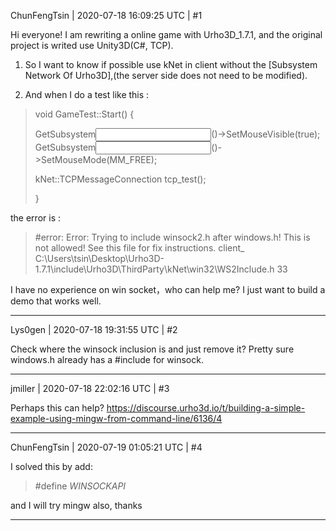 ChunFengTsin | 2020-07-18 16:09:25 UTC | #1

Hi everyone!
I am rewriting a online game with Urho3D_1.7.1, and the original project is writed use Unity3D(C#, TCP).

1. So I want to know if possible use kNet in client without the [Subsystem Network Of Urho3D],(the server side does not need to be modified).


2. And when I do a test like this : 
> void GameTest::Start() {
> 
> 	GetSubsystem<Input>()->SetMouseVisible(true);
> 	GetSubsystem<Input>()->SetMouseMode(MM_FREE);
> 
> 	kNet::TCPMessageConnection tcp_test();
> 
> }

the error is :

> #error:  Error: Trying to include winsock2.h after windows.h! This is not allowed! See this file for fix instructions.	client_	C:\Users\tsin\Desktop\Urho3D-1.7.1\include\Urho3D\ThirdParty\kNet\win32\WS2Include.h	33

I have no experience on win socket，who can help me? I just want to build a demo that works well.

-------------------------

Lys0gen | 2020-07-18 19:31:55 UTC | #2

Check where the winsock inclusion is and just remove it? Pretty sure windows.h already has a #include for winsock.

-------------------------

jmiller | 2020-07-18 22:02:16 UTC | #3

Perhaps this can help?
https://discourse.urho3d.io/t/building-a-simple-example-using-mingw-from-command-line/6136/4

-------------------------

ChunFengTsin | 2020-07-19 01:05:21 UTC | #4

I solved this by add:

> #define  _WINSOCKAPI_

and I will try mingw also, thanks

-------------------------

